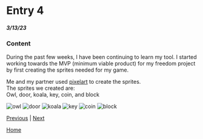 # Entry 4
##### 3/13/23

### Content
During the past few weeks, I have been continuing to learn my tool. I started working towards the MVP (minimum viable product) for my freedom project by first creating the sprites needed for my game.

Me and my partner used [pixelart](https://www.pixilart.com/) to create the sprites.   
The sprites we created are:  
Owl, door, koala, key, coin, and block

![owl](https://user-images.githubusercontent.com/91750499/226219884-cb15141b-4f7f-41ad-8a74-7a11fb630285.png)
![door](https://user-images.githubusercontent.com/91750499/229255806-54cf049a-07ef-4ba3-885d-5fbe7ec88d62.png)
![koala](https://user-images.githubusercontent.com/91750499/226217471-cc73ab54-22c8-475f-9af4-61c250ae4ff9.png)
![key](https://user-images.githubusercontent.com/91750499/226219003-17be3e4a-09d4-45e3-9953-86491ddd1bd9.png)
![coin](https://user-images.githubusercontent.com/91750499/226217476-38f84490-37f2-41d3-8479-7c0b793ca6b1.png)
![block](https://user-images.githubusercontent.com/91750499/229367777-302639bb-34e6-4045-8bb8-59353841acd9.png)

[Previous](entry03.md) | [Next](entry05.md)

[Home](../README.md)
